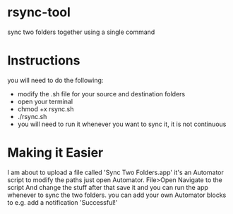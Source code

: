 # rsync-tool
 sync two folders together using a single command
 
# Instructions
 you will need to do the following:
 
- modify the .sh file for your source and destination folders
- open your terminal
- chmod +x rsync.sh
- ./rsync.sh
- you will need to run it whenever you want to sync it, it is not continuous


# Making it Easier
 I am about to upload a file called 'Sync Two Folders.app'
 it's an Automator script
 to modify the paths just open Automator. 
 File>Open
 Navigate to the script
 And change the stuff
 after that save it
 and you can run the app whenever to sync the two folders. 
 you can add your own Automator blocks to e.g. add a notification 'Successful!'